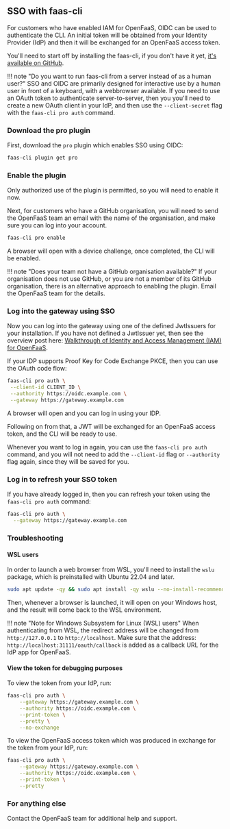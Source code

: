 ## SSO with faas-cli

For customers who have enabled IAM for OpenFaaS, OIDC can be used to authenticate the CLI. An initial token will be obtained from your Identity Provider (IdP) and then it will be exchanged for an OpenFaaS access token.

You'll need to start off by installing the faas-cli, if you don't have it yet, [it's available on GitHub](https://github.com/openfaas/faas-cli/releases).

!!! note "Do you want to run faas-cli from a server instead of as a human user?"
    SSO and OIDC are primarily designed for interactive use by a human user in front of a keyboard, with a webbrowser available. If you need to use an OAuth token to authenticate server-to-server, then you you'll need to create a new OAuth client in your IdP, and then use the `--client-secret` flag with the `faas-cli pro auth` command. 

### Download the pro plugin

First, download the `pro` plugin which enables SSO using OIDC:

```bash
faas-cli plugin get pro
```

### Enable the plugin

Only authorized use of the plugin is permitted, so you will need to enable it now.

Next, for customers who have a GitHub organisation, you will need to send the OpenFaaS team an email with the name of the organisation, and make sure you can log into your account.

```bash
faas-cli pro enable
```

A browser will open with a device challenge, once completed, the CLI will be enabled.

!!! note "Does your team not have a GitHub organisation available?"
    If your organisation does not use GitHub, or you are not a member of its GitHub organisation, there is an alternative approach to enabling the plugin. Email the OpenFaaS team for the details.

### Log into the gateway using SSO

Now you can log into the gateway using one of the defined JwtIssuers for your installation. If you have not defined a JwtIssuer yet, then see the overview post here: [Walkthrough of Identity and Access Management (IAM) for OpenFaaS](https://www.openfaas.com/blog/walkthrough-iam-for-openfaas/).

If your IDP supports Proof Key for Code Exchange PKCE, then you can use the OAuth code flow:

```bash
faas-cli pro auth \
 --client-id CLIENT_ID \
 --authority https://oidc.example.com \
 --gateway https://gateway.example.com
```

A browser will open and you can log in using your IDP.

Following on from that, a JWT will be exchanged for an OpenFaaS access token, and the CLI will be ready to use.

Whenever you want to log in again, you can use the `faas-cli pro auth` command, and you will not need to add the `--client-id` flag or `--authority` flag again, since they will be saved for you.

### Log in to refresh your SSO token

If you have already logged in, then you can refresh your token using the `faas-cli pro auth` command:

```bash
faas-cli pro auth \
  --gateway https://gateway.example.com
```

### Troubleshooting

#### WSL users

In order to launch a web browser from WSL, you'll need to install the `wslu` package, which is preinstalled with Ubuntu 22.04 and later.

```bash
sudo apt update -qy && sudo apt install -qy wslu --no-install-recommends
```

Then, whenever a browser is launched, it will open on your Windows host, and the result will come back to the WSL environment.

!!! note "Note for Windows Subsystem for Linux (WSL) users"
        When authenticating from WSL, the redirect address will be changed from `http://127.0.0.1` to `http://localhost`. Make sure that the address: `http://localhost:31111/oauth/callback` is added as a callback URL for the IdP app for OpenFaaS.

#### View the token for debugging purposes

To view the token from your IdP, run:

```bash
faas-cli pro auth \
    --gateway https://gateway.example.com \
    --authority https://oidc.example.com \
    --print-token \
    --pretty \
    --no-exchange
```

To view the OpenFaaS access token which was produced in exchange for the token from your IdP, run:

```bash
faas-cli pro auth \
    --gateway https://gateway.example.com \
    --authority https://oidc.example.com \
    --print-token \
    --pretty
```

### For anything else

Contact the OpenFaaS team for additional help and support.
